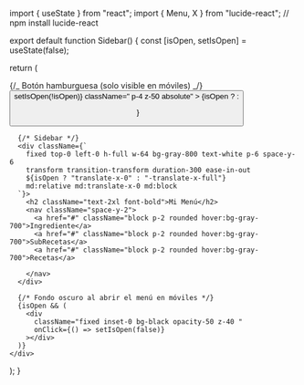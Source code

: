 import { useState } from "react";
import { Menu, X } from "lucide-react"; // npm install lucide-react

export default function Sidebar() {
const [isOpen, setIsOpen] = useState(false);

return (
<div className="flex">
{/_ Botón hamburguesa (solo visible en móviles) _/}
<button
onClick={() => setIsOpen(!isOpen)}
className=" p-4 z-50 absolute" >
{isOpen ? <X size={24} /> : <Menu size={24} />}
</button>

      {/* Sidebar */}
      <div className={`
        fixed top-0 left-0 h-full w-64 bg-gray-800 text-white p-6 space-y-6
        transform transition-transform duration-300 ease-in-out
        ${isOpen ? "translate-x-0" : "-translate-x-full"}
        md:relative md:translate-x-0 md:block
      `}>
        <h2 className="text-2xl font-bold">Mi Menú</h2>
        <nav className="space-y-2">
          <a href="#" className="block p-2 rounded hover:bg-gray-700">Ingrediente</a>
          <a href="#" className="block p-2 rounded hover:bg-gray-700">SubRecetas</a>
          <a href="#" className="block p-2 rounded hover:bg-gray-700">Recetas</a>

        </nav>
      </div>

      {/* Fondo oscuro al abrir el menú en móviles */}
      {isOpen && (
        <div
          className="fixed inset-0 bg-black opacity-50 z-40 "
          onClick={() => setIsOpen(false)}
        ></div>
      )}
    </div>

);
}
